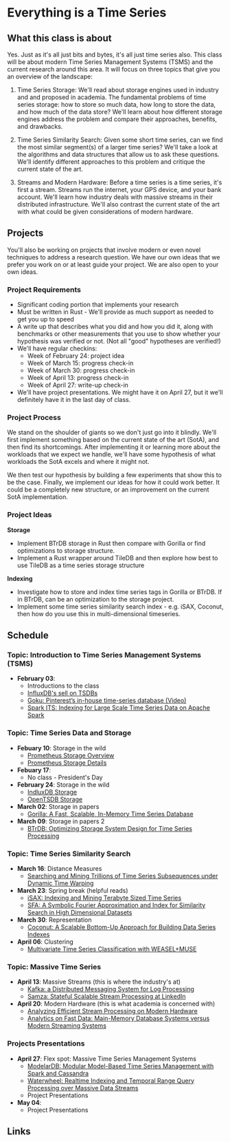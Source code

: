 # Everything is a Time Series

## What this class is about
Yes. Just as it's all just bits and bytes, it's all just time series also. This
class will be about modern Time Series Management Systems (TSMS) and the
current research around this area. It will focus on three topics that give you
an overview of the landscape:

1. Time Series Storage: We'll read about storage engines used in industry and
   and proposed in academia. The fundamental problems of time series storage:
   how to store so much data, how long to store the data, and how much of the
   data store? We'll learn about how different storage engines address the
   problem and compare their approaches, benefits, and drawbacks.

2. Time Series Similarity Search: Given some short time series, can we find the
   most similar segment(s) of a larger time series? We'll take a look at the
   algorithms and data structures that allow us to ask these questions. We'll
   identify different approaches to this problem and critique the current state
   of the art.

3. Streams and Modern Hardware: Before a time series is a time series, it's
   first a stream. Streams run the internet, your GPS device, and your bank
   account. We'll learn how industry deals with massive streams in their
   distributed infrastructure. We'll also contrast the current state of the art
   with what could be given considerations of modern hardware.

## Projects

You'll also be working on projects that involve modern or even novel techniques
to address a research question. We have our own ideas that we prefer you work on
or at least guide your project. We are also open to your own ideas.

### Project Requirements

* Significant coding portion that implements your research
* Must be written in Rust - We'll provide as much support as needed to get you
  up to speed
* A write up that describes what you did and how you did it, along with
  benchmarks or other measurements that you use to show whether your hypothesis
  was verified or not. (Not all "good" hypotheses are verified!)
* We'll have regular checkins:
    * Week of February 24: project idea
    * Week of March 15: progress check-in
    * Week of March 30: progress check-in
    * Week of April 13: progress check-in
    * Week of April 27: write-up check-in
* We'll have project presentations. We might have it on April 27, but it we'll
  definitely have it in the last day of class.

### Project Process

We stand on the shoulder of giants so we don't just go into it blindly. We'll
first implement something based on the current state of the art (SotA), and then
find its shortcomings. After implementing it or learning more about the
workloads that we expect we handle, we'll have some hypothesis of what workloads
the SotA excels and where it might not.

We then test our hypothesis by building a few experiments that show this to be
the case. Finally, we implement our ideas for how it could work better. It could
be a completely new structure, or an improvement on the current SotA
implementation.

### Project Ideas

**Storage**
* Implement BTrDB storage in Rust then compare with Gorilla or find
  optimizations to storage structure.
* Implement a Rust wrapper around TileDB and then explore how best to use TileDB
  as a time series storage structure

**Indexing**
* Investigate how to store and index time series tags in Gorilla or BTrDB. If in
  BTrDB, can be an optimization to the storage project.
* Implement some time series similarity search index - e.g. iSAX, Coconut, then
  how do you use this in multi-dimensional timeseries.

## Schedule

### Topic: Introduction to Time Series Management Systems (TSMS)

* **February 03**:
    * Introductions to the class
    * [InfluxDB's sell on TSDBs][2]
    * [Goku: Pinterest’s in-house time-series database (Video)][1]
    * [Spark ITS: Indexing for Large Scale Time Series Data on Apache Spark][20]

### Topic: Time Series Data and Storage

* **Febuary 10**: Storage in the wild
    * [Prometheus Storage Overview][3]
    * [Prometheus Storage Details][4]
* **Febuary 17**:
    * No class - President's Day
* **February 24**: Storage in the wild
    * [IndluxDB Storage][5]
    * [OpenTSDB Storage][6]
* **March 02**: Storage in papers
    * [Gorilla: A Fast, Scalable, In-Memory Time Series Database][7]
* **March 09**: Storage in papers 2
    * [BTrDB: Optimizing Storage System Design for Time Series Processing][8]

### Topic: Time Series Similarity Search

* **March 16**: Distance Measures
    * [Searching and Mining Trillions of Time Series Subsequences under Dynamic Time Warping][9]
* **March 23**: Spring break (helpful reads)
    * [iSAX: Indexing and Mining Terabyte Sized Time Series][10]
    * [SFA: A Symbolic Fourier Approximation and Index for Similarity Search in High Dimensional Datasets][11]
* **March 30**: Representation
    * [Coconut: A Scalable Bottom-Up Approach for Building Data Series Indexes][12]
* **April 06**: Clustering
    * [Multivariate Time Series Classification with WEASEL+MUSE][13]

### Topic: Massive Time Series

* **April 13**: Massive Streams (this is where the industry's at)
    * [Kafka: a Distributed Messaging System for Log Processing][14]
    * [Samza: Stateful Scalable Stream Processing at LinkedIn][15]
* **April 20**: Modern Hardware (this is what academia is concerned with)
    * [Analyzing Efficient Stream Processing on Modern Hardware][16]
    * [Analytics on Fast Data: Main-Memory Database Systems versus Modern Streaming Systems][17]

### Projects Presentations

* **April 27**: Flex spot: Massive Time Series Management Systems
    * [ModelarDB: Modular Model-Based Time Series Management with Spark and Cassandra][18]
    * [Waterwheel: Realtime Indexing and Temporal Range Query Processing over Massive Data Streams][19]
    * Project Presentations
* **May 04**:
    * Project Presentations

## Links

[1]: https://bit.ly/33UrRHy  
[2]: https://bit.ly/33SpdlR  
[3]: https://bit.ly/2QtsEM1 
[4]: https://bit.ly/32U9dOF 
[5]: https://bit.ly/372pxjM 
[6]: https://bit.ly/2NPRDXP 
[7]: ./papers/gorilla.pdf  
[8]: ./papers/btrdb.pdf  
[9]: ./papers/keogh_trillion.pdf 
[10]: ./papers/iSAX.pdf  
[11]: ./papers/sfa.pdf  
[12]: ./papers/coconut.pdf  
[13]: ./papers/weasel_muse.pdf  
[14]: ./papers/Kafka.pdf  
[15]: ./papers/samza.pdf  
[16]: ./papers/efficient_streams_on_modern_hardware.pdf 
[17]: ./papers/mmdb_vs_streams.pdf  
[18]: ./papers/modelar.pdf  
[19]: ./papers/waterwheel.pdf  
[20]: https://www.youtube.com/watch?v=xwnwVeYlP8o
